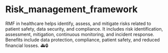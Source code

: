 # Risk_management_framework
RMF in healthcare helps identify, assess, and mitigate risks related to patient safety, data security, and compliance. It includes risk identification, assessment, mitigation, continuous monitoring, and incident response. Benefits include data protection, compliance, patient safety, and reduced financial losses. 🚑🔒
